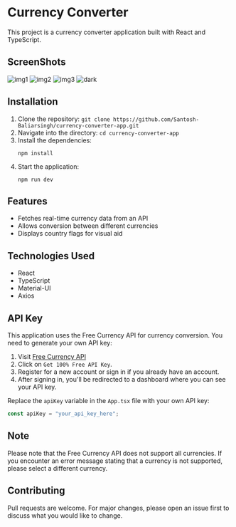# Currency Converter

This project is a currency converter application built with React and TypeScript.

## ScreenShots

![img1](https://github.com/Santosh-Baliarsingh/currency-converter-app/assets/88627642/68867a8e-f50e-47cf-abca-2d33c4d23f69)
![img2](https://github.com/Santosh-Baliarsingh/currency-converter-app/assets/88627642/e887e2cc-9367-4cec-924e-08ca732c94a1)
![img3](https://github.com/Santosh-Baliarsingh/currency-converter-app/assets/88627642/1a5f2f7b-19e7-4824-9ae5-055a2e276474)
![dark](https://github.com/Santosh-Baliarsingh/currency-converter-app/assets/88627642/71c3c83f-7a96-4d43-86a0-557c500c71a2)



## Installation

1. Clone the repository: `git clone https://github.com/Santosh-Baliarsingh/currency-converter-app.git`
2. Navigate into the directory: `cd currency-converter-app`
3. Install the dependencies:
   ```
   npm install
   ```
4. Start the application:
   ```
   npm run dev
   ```

## Features

- Fetches real-time currency data from an API
- Allows conversion between different currencies
- Displays country flags for visual aid

## Technologies Used

- React
- TypeScript
- Material-UI
- Axios

## API Key

This application uses the Free Currency API for currency conversion. You need to generate your own API key:

1. Visit [Free Currency API](https://freecurrencyapi.com)
2. Click on `Get 100% Free API Key`.
3. Register for a new account or sign in if you already have an account.
4. After signing in, you'll be redirected to a dashboard where you can see your API key.

Replace the `apiKey` variable in the `App.tsx` file with your own API key:

```typescript
const apiKey = "your_api_key_here";
```

## Note

Please note that the Free Currency API does not support all currencies. If you encounter an error message stating that a currency is not supported, please select a different currency.

## Contributing

Pull requests are welcome. For major changes, please open an issue first to discuss what you would like to change.
